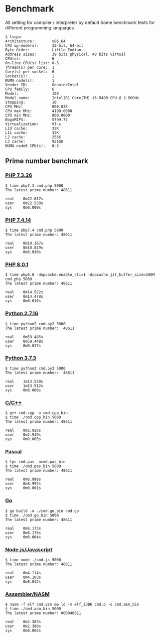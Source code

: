 # Benchmark

All setting for compiler / interpreter by default
Some benchmark tests for different programming languages

```
$ lscpu
Architecture:        x86_64
CPU op-mode(s):      32-bit, 64-bit
Byte Order:          Little Endian
Address sizes:       39 bits physical, 48 bits virtual
CPU(s):              6
On-line CPU(s) list: 0-5
Thread(s) per core:  1
Core(s) per socket:  6
Socket(s):           1
NUMA node(s):        1
Vendor ID:           GenuineIntel
CPU family:          6
Model:               158
Model name:          Intel(R) Core(TM) i5-9400 CPU @ 2.90GHz
Stepping:            10
CPU MHz:             800.038
CPU max MHz:         4100.0000
CPU min MHz:         800.0000
BogoMIPS:            5799.77
Virtualization:      VT-x
L1d cache:           32K
L1i cache:           32K
L2 cache:            256K
L3 cache:            9216K
NUMA node0 CPU(s):   0-5
```

## Prime number benchmark

### [PHP 7.3.26](./prime-number/cmd.php)
```
$ time php7.3 cmd.php 5000
The latest prime number: 48611

real    0m22.617s
user    0m22.530s
sys     0m0.009s
```

### [PHP 7.4.14](./prime-number/cmd.php)
```
$ time php7.4 cmd.php 5000
The latest prime number: 48611

real    0m19.167s
user    0m18.829s
sys     0m0.030s
```

### [PHP 8.0.1](./prime-number/cmd.php)
```
$ time php8.0 -dopcache.enable_cli=1 -dopcache.jit_buffer_size=100M cmd.php 5000
The latest prime number: 48611

real    0m14.522s
user    0m14.478s
sys     0m0.016s
```

### [Python 2.7.16](./prime-number/cmd.py2)
```
$ time python2 cmd.py2 5000
The latest prime number:  48611

real    0m59.485s
user    0m59.448s
sys     0m0.017s
```

### [Python 3.7.3](./prime-number/cmd.py3)
```
$ time python3 cmd.py3 5000
The latest prime number:  48611

real    1m13.530s
user    1m13.512s
sys     0m0.008s
```

### [C/C++](./prime-number/cmd.cpp)
```
$ g++ cmd.cpp -o cmd.cpp_bin
$ time ./cmd.cpp_bin 5000
The latest prime number: 48611

real    0m2.926s
user    0m2.919s
sys     0m0.005s
```

### [Pascal](./prime-number/cmd.cpp)
```
$ fpc cmd.pas -ocmd.pas_bin
$ time ./cmd.pas_bin 5000
The latest prime number: 48611

real    0m8.998s
user    0m8.997s
sys     0m0.001s
```

### [Go](./prime-number/cmd.go)
```
$ go build -o ./cmd.go_bin cmd.go
$ time ./cmd.go_bin 5000
The latest prime number: 48611

real    0m8.173s
user    0m8.176s
sys     0m0.004s
```

### [Node.js/Javascript](./prime-number/cmd.js)
```
$ time node ./cmd.js 5000
The latest prime number: 48611

real    0m4.114s
user    0m4.103s
sys     0m0.012s
```

### [Assembler/NASM](./prime-number/cmd.asm)
```
$ nasm -f elf cmd.asm && ld -m elf_i386 cmd.o -o cmd.asm_bin
$ time ./cmd.asm_bin 5000
The latest prime number: 000048611

real    0m2.383s
user    0m2.380s
sys     0m0.003s
```
